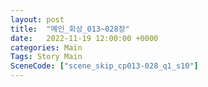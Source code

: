 ```yaml
---
layout: post
title:  "메인_회상_013~028장"
date:   2022-11-19 12:00:00 +0000
categories: Main
Tags: Story Main
SceneCode: ["scene_skip_cp013-028_q1_s10"]
---
```

